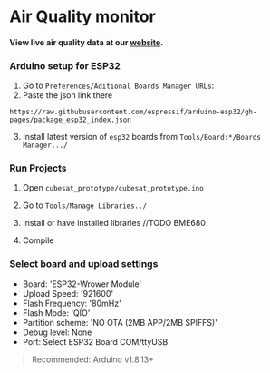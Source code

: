 # Air Quality monitor 


#### View live air quality data at our [website](https://air-monitoring.000webhostapp.com/).


### Arduino setup for ESP32

1. Go to `Preferences/Aditional Boards Manager URLs`:
2. Paste the json link there
```
https://raw.githubusercontent.com/espressif/arduino-esp32/gh-pages/package_esp32_index.json
```
3. Install latest version of `esp32` boards from `Tools/Board:*/Boards Manager.../`

### Run Projects

1. Open `cubesat_prototype/cubesat_prototype.ino`
2. Go to `Tools/Manage Libraries../`
3. Install or have installed libraries
	//TODO BME680

4. Compile


### Select board and upload settings

- Board: 'ESP32-Wrower Module'
- Upload Speed: '921600'
- Flash Frequency: '80mHz'
- Flash Mode: 'QIO'
- Partition scheme: 'NO OTA (2MB APP/2MB SPIFFS)'
- Debug level: None
- Port: Select ESP32 Board COM/ttyUSB

> Recommended: Arduino v1.8.13+
